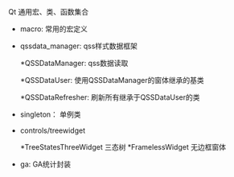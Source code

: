 Qt 通用宏、类、函数集合

- macro: 常用的宏定义
  
- qssdata_manager: qss样式数据框架

  *QSSDataManager: qss数据读取

  *QSSDataUser: 使用QSSDataManager的窗体继承的基类
  
  *QSSDataRefresher: 刷新所有继承于QSSDataUser的类
  
  
- singleton： 单例类


- controls/treewidget

  *TreeStatesThreeWidget 三态树
  *FramelessWidget 无边框窗体 

- ga: GA统计封装
